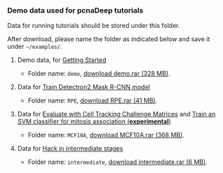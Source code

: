 ### Demo data used for pcnaDeep tutorials

Data for running tutorials should be stored under this folder. 

After download, please name the folder as indicated below and save it under `~/examples/`.

1. Demo data, for [Getting Started](../tutorial/getting_started.ipynb)

    - Folder name: `demo`, [download demo.rar (328 MB)](https://zenodo.org/record/5515771/files/demo.rar?download=1).

2. Data for [Train Detectron2 Mask R-CNN model](../tutorial/train_pcna_detectron2.ipynb)
   
    - Folder name: `RPE`, [download RPE.rar (41 MB)](https://zenodo.org/record/5515771/files/RPE.rar?download=1).

3. Data for [Evaluate with Cell Tracking Challenge Matrices](../tutorial/evaluation_with_CTC.ipynb) and
[Train an SVM classifier for mitosis association (__experimental__)](../tutorial/train_pcna_SVM.ipynb)

   - Folder name: `MCF10A`, [download MCF10A.rar (368 MB)](https://zenodo.org/record/5515771/files/MCF10A.rar?download=1).

4. Data for [Hack in intermediate stages](../tutorial/hack_in.ipynb)

   - Folder name: `intermediate`, [download intermediate.rar (6 MB)](https://zenodo.org/record/5515771/files/intermediate.rar?download=1).